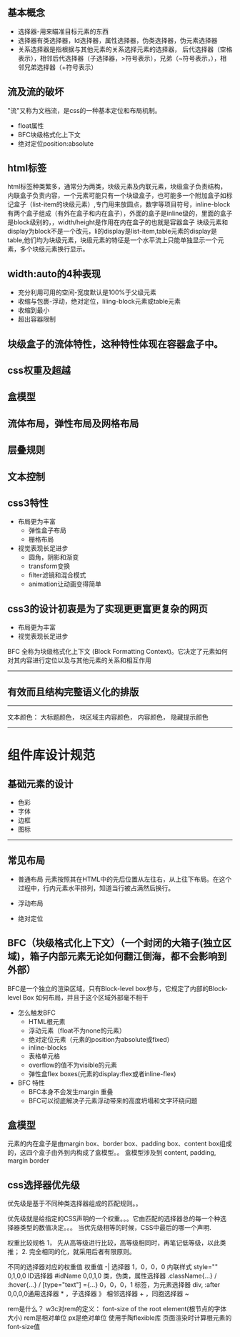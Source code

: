 ## 基本概念
  - 选择器-用来瞄准目标元素的东西
  - 选择器有类选择器，Id选择器，属性选择器，伪类选择器，伪元素选择器
  - 关系选择器是指根据与其他元素的关系选择元素的选择器， 后代选择器（空格表示），相邻后代选择器（子选择器，>符号表示），兄弟（~符号表示，），相邻兄弟选择器（+符号表示）

## 流及流的破坏
"流"又称为文档流，是css的一种基本定位和布局机制。
- float属性
- BFC块级格式化上下文
- 绝对定位position:absolute

## html标签
html标签种类繁多，通常分为两类，块级元素及内联元素，块级盒子负责结构，内联盒子负责内容，一个元素可能只有一个块级盒子，也可能多一个附加盒子如标记盒子（list-item的块级元素）,专门用来放圆点，数字等项目符号，inline-block有两个盒子组成（有外在盒子和内在盒子），外面的盒子是inline级的，里面的盒子是block级别的，，width/height是作用在内在盒子的也就是容器盒子
块级元素和display为block不是一个改元，li的display是list-item,table元素的display是table,他们均为块级元素，块级元素的特征是一个水平流上只能单独显示一个元素，多个块级元素换行显示。

## width:auto的4种表现
- 充分利用可用的空间-宽度默认是100%于父级元素
- 收缩与包裹-浮动，绝对定位，liling-block元素或table元素
- 收缩到最小
- 超出容器限制

## 块级盒子的流体特性，这种特性体现在容器盒子中。

## css权重及超越


## 盒模型

## 流体布局，弹性布局及网格布局


## 层叠规则


## 文本控制


## css3特性
- 布局更为丰富
  - 弹性盒子布局
  - 栅格布局
- 视觉表现长足进步
  - 圆角，阴影和渐变
  - transform变换
  - filter滤镜和混合模式
  - animation让动画变得简单
## css3的设计初衷是为了实现更更富更复杂的网页
  - 布局更为丰富
  - 视觉表现长足进步

BFC 全称为块级格式化上下文 (Block Formatting Context)。它决定了元素如何对其内容进行定位以及与其他元素的关系和相互作用

-----------------------------------------------------------------------

## 有效而且结构完整语义化的排版










------------------------------------------
文本颜色： 大标题颜色， 块区域主内容颜色， 内容颜色， 隐藏提示颜色



------------------------------
# 组件库设计规范

## 基础元素的设计
- 色彩
- 字体
- 边框
- 图标


-----------------------------------
## 常见布局
- 普通布局
  元素按照其在HTML中的先后位置从左往右，从上往下布局。在这个过程中，行内元素水平排列，知道当行被占满然后换行。

- 浮动布局
- 绝对定位
## BFC（块级格式化上下文）（一个封闭的大箱子(独立区域)，箱子内部元素无论如何翻江倒海，都不会影响到外部）
BFC是一个独立的渲染区域，只有Block-level box参与，它规定了内部的Block-level Box 如何布局，并且于这个区域外部毫不相干
- 怎么触发BFC
  - HTML根元素
  - 浮动元素（float不为none的元素）
  - 绝对定位元素（元素的position为absolute或fixed）
  - inline-blocks
  - 表格单元格
  - overflow的值不为visible的元素
  - 弹性盒flex boxes(元素的display:flex或者inline-flex)
- BFC 特性
  - BFC本身不会发生margin 重叠
  - BFC可以彻底解决子元素浮动带来的高度坍塌和文字环绕问题

## 盒模型
元素的内在盒子是由margin box、border box、padding box、content box组成的，这四个盒子由外到内构成了盒模型。。
盒模型涉及到 content, padding, margin border
## css选择器优先级
优先级是基于不同种类选择器组成的匹配规则。。

优先级就是给指定的CSS声明的一个权重。。。它由匹配的选择器总的每一个种选择器类型的数值决定。。。
当优先级相等的时候，CSS中最后的哪一个声明.

权重比较规格
1， 先从高等级进行比较，高等级相同时，再笔记低等级，以此类推；
2. 完全相同的化，就采用后者有限原则。

不同的选择器对应的权重值
权重值 -| 选择器
1，0，0，0 内联样式 style=""
0,1,0,0 ID选择器 #idName
0,0,1,0 类，伪类，属性选择器 .className{...} / :hover{...} / [type="text"] ={...}
0，0，0，1 标签，为元素选择器 div, :after
0,0,0,0通用选择器 * ，子选择器 》 相邻选择器 + ，同胞选择器 ~



rem是什么？
w3c对rem的定义： font-size of the root element(根节点的字体大小)
rem是相对单位  px是绝对单位
使用手陶flexible库 页面渲染时计算根元素的font-size值